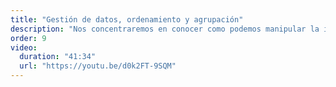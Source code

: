 ```yaml
---
title: "Gestión de datos, ordenamiento y agrupación"
description: "Nos concentraremos en conocer como podemos manipular la información dentro de nuestra base de datos a través de las 4 principales acciones: Buscar, agregar, modificar y eliminar. Aprenderemos a filtrar datos dependiendo de nuestras necesidades, agregar información a nuestras tablas y conoce las cláusulas de ordenamiento y agrupación."
order: 9
video:
  duration: "41:34"
  url: "https://youtu.be/d0k2FT-9SQM"
---
```

